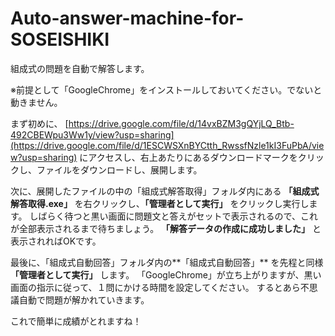 # Auto-answer-machine-for-SOSEISHIKI
組成式の問題を自動で解答します。

※前提として「GoogleChrome」をインストールしておいてください。でないと動きません。

まず初めに、
[https://drive.google.com/file/d/14vxBZM3gQYjLQ_Btb-492CBEWpu3Ww1y/view?usp=sharing](https://drive.google.com/file/d/1ESCWSXnBYCtth_RwssfNzle1kI3FuPbA/view?usp=sharing)
にアクセスし、右上あたりにあるダウンロードマークをクリックし、ファイルをダウンロードし、展開します。

次に、展開したファイルの中の「組成式解答取得」フォルダ内にある **「組成式解答取得.exe」** を右クリックし、**「管理者として実行」** をクリックし実行します。
しばらく待つと黒い画面に問題文と答えがセットで表示されるので、これが全部表示されるまで待ちましょう。
**「解答データの作成に成功しました」** と表示されればOKです。

最後に、「組成式自動回答」フォルダ内の**「組成式自動回答」** を先程と同様 **「管理者として実行」** します。
「GoogleChrome」が立ち上がりますが、黒い画面の指示に従って、１問にかける時間を設定してください。
するとあら不思議自動で問題が解かれていきます。

これで簡単に成績がとれますね！
